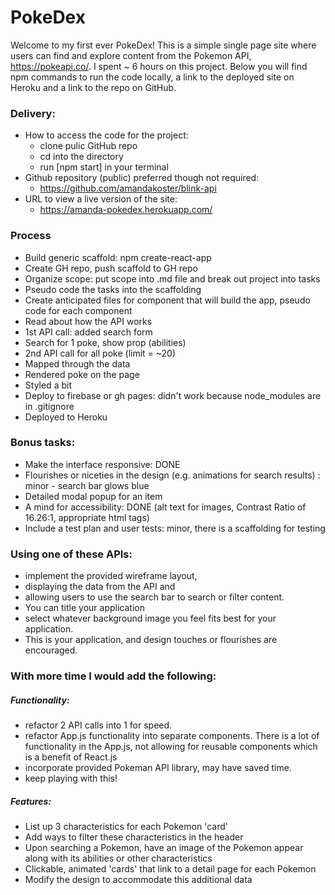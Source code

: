 # PokeDex
Welcome to my first ever PokeDex! This is a simple single page site where users can find and explore content from the Pokemon API, https://pokeapi.co/. I spent ~ 6 hours on this project. Below you will find npm commands to run the code locally, a link to the deployed site on Heroku and a link to the repo on GitHub. 

### Delivery:
* How to access the code for the project:
    - clone pulic GitHub repo
    - cd into the directory
    - run [npm start] in your terminal
* Github repository (public) preferred though not required: 
    - https://github.com/amandakoster/blink-api
* URL to view a live version of the site:
    - https://amanda-pokedex.herokuapp.com/

### Process
* Build generic scaffold: npm create-react-app
* Create GH repo, push scaffold to GH repo
* Organize scope: put scope into .md file and break out project into tasks
* Pseudo code the tasks into the scaffolding
* Create anticipated files for component that will build the app, pseudo code for each component
* Read about how the API works
* 1st API call: added search form
* Search for 1 poke, show prop (abilities)
* 2nd API call for all poke (limit = ~20)
* Mapped through the data
* Rendered poke on the page
* Styled a bit
* Deploy to firebase or gh pages: didn't work because node_modules are in .gitignore
* Deployed to Heroku

### Bonus tasks:
* Make the interface responsive: DONE
* Flourishes or niceties in the design (e.g. animations for search results) : minor - search bar glows blue
* Detailed modal popup for an item
* A mind for accessibility: DONE (alt text for images, Contrast Ratio of 16.26:1, appropriate html tags)
* Include a test plan and user tests: minor, there is a scaffolding for testing

### Using one of these APIs:
* implement the provided wireframe layout, 
* displaying the data from the API and
* allowing users to use the search bar to search or filter content.
* You can title your application
* select whatever background image you feel fits best for your application.
* This is your application, and design touches or flourishes are encouraged.

### With more time I would add the following: 
##### Functionality:
* refactor 2 API calls into 1 for speed.
* refactor App.js functionality into separate components. There is a lot of functionality in the App.js, not allowing for reusable components which is a benefit of React.js
* incorporate provided Pokeman API library, may have saved time.
* keep playing with this!

##### Features:
* List up 3 characteristics for each Pokemon 'card'
* Add ways to filter these characteristics in the header
* Upon searching a Pokemon, have an image of the Pokemon appear along with its abilities or other characteristics
* Clickable, animated 'cards' that link to a detail page for each Pokemon
* Modify the design to accommodate this additional data

